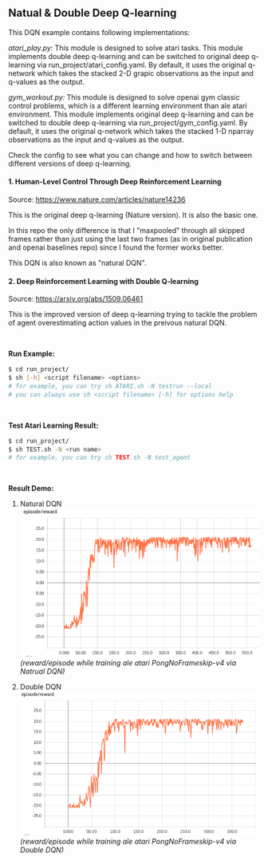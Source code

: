 ## Natual & Double Deep Q-learning

This DQN example contains following implementations:  

*atari_play.py:* This module is designed to solve atari tasks. This module implements double deep q-learning and can be switched to original deep q-learning via run_project/atari_config.yaml. By default, it uses the original q-network which takes the stacked 2-D grapic observations as the input and q-values as the output.  

*gym_workout.py:* This module is designed to solve openai gym classic control problems, which is a different learning environment than ale atari environment. This module implements original deep q-learning and can be switched to double deep q-learning via run_project/gym_config.yaml.  By default, it uses the original q-network which takes the stacked 1-D nparray observations as the input and q-values as the output.  

Check the config to see what you can change and how to switch between different versions of deep q-learning.  

#### 1. Human-Level Control Through Deep Reinforcement Learning
Source: https://www.nature.com/articles/nature14236  

This is the original deep q-learning (Nature version). It is also the basic one. 

In this repo the only difference is that I "maxpooled" through all skipped frames rather than just using the last two frames (as in original publication and openai baselines repo) since I found the former works better. 

This DQN is also known as "natural DQN".  

#### 2. Deep Reinforcement Learning with Double Q-learning
Source: https://arxiv.org/abs/1509.06461  

This is the improved version of deep q-learning trying to tackle the problem of agent overestimating action values in the preivous natural DQN.

&nbsp;  

**Run Example:**

```bash
$ cd run_project/
$ sh [-h] <script filename> <options>
# for example, you can try sh ATARI.sh -N testrun --local
# you can always use sh <script filename> [-h] for options help
```

&nbsp;  

**Test Atari Learning Result:**

```bash
$ cd run_project/
$ sh TEST.sh -N <run name>
# for example, you can try sh TEST.sh -N test_agent
```

&nbsp;  

**Result Demo:**  
1. Natural DQN  
![pong-v4_origsingle](../../.demo/pong-v4_origsingle.png)  
*(reward/episode while training ale atari PongNoFrameskip-v4 via Natrual DQN)*  

2. Double DQN  
![pong-v4_double](../../.demo/pong-v4_double.png)  
*(reward/episode while training ale atari PongNoFrameskip-v4 via Double DQN)*  



